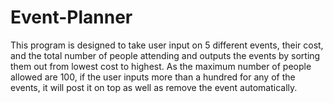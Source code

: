 # Event-Planner


This program is designed to take user input on 5 different events, their cost, and the total number of people attending and outputs the events by sorting them out from lowest cost to highest. As the maximum number of people allowed are 100, if the user inputs more than a hundred for any of the events, it will post it on top as well as remove the event automatically.
